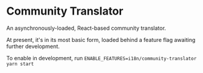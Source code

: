 Community Translator
================================

An asynchronously-loaded, React-based community translator. 

At present, it's in its most basic form, loaded behind a feature flag awaiting further development.

To enable in development, run `ENABLE_FEATURES=i18n/community-translator yarn start`

